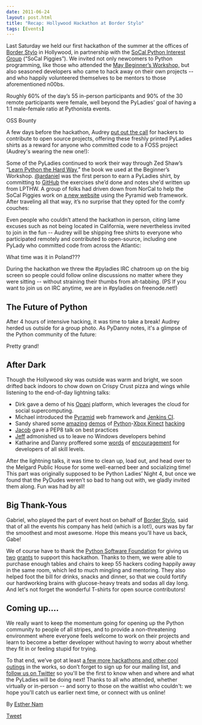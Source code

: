 ```yaml
---
date: 2011-06-24
layout: post.html
title: "Recap: Hollywood Hackathon at Border Stylo"
tags: [Events]
---
```


Last Saturday we held our first hackathon of the summer at the offices of [Border Stylo](http://borderstylo.com) in Hollywood, in partnership with the [SoCal Python Interest Group](http://socal-piggies.org) (“SoCal Piggies”). We invited not only newcomers to Python programming, like those who attended the [May Beginner’s Workshop,](static/blog/3_intro-to-python-workshop-recap.html) but also seasoned developers who came to hack away on their own projects -- and who happily volunteered themselves to be mentors to those aforementioned n00bs.

Roughly 60% of the day’s 55 in-person participants and 90% of the 30 remote participants were female, well beyond the PyLadies’ goal of having a 1:1 male-female ratio at Pythonista events.

OSS Bounty

A few days before the hackathon, Audrey [put out the call](https://twitter.com/#%21/pyladies/status/81081811853258752) for hackers to contribute to open source projects, offering these freshly printed PyLadies shirts as a reward for anyone who committed code to a FOSS project (Audrey's wearing the new one!):

Some of the PyLadies continued to work their way through Zed Shaw’s “[Learn Python the Hard Way,](http://learnpythonthehardway.org/)” the book we used at the Beginner’s Workshop. [@ardaniel](https://twitter.com/#%21/ardaniel/status/82242329506881536) was the first person to earn a PyLadies shirt, by committing to [GitHub](http://github.com) the exercises she’d done and notes she'd written up from LPTHW. A group of folks had driven down from NorCal to help the SoCal Piggies work on [a new website](https://github.com/lapython/pythonla) using the Pyramid web framework. After traveling all that way, it’s no surprise that they opted for the comfy couches:

Even people who couldn’t attend the hackathon in person, citing lame excuses such as not being located in California, were nevertheless invited to join in the fun -- Audrey will be shipping free shirts to everyone who participated remotely and contributed to open-source, including one PyLady who committed code from across the Atlantic:

What time was it in Poland???

During the hackathon we threw the \#pyladies IRC chatroom up on the big screen so people could follow online discussions no matter where they were sitting -- without straining their thumbs from alt-tabbing. (PS If you want to join us on IRC anytime, we are in \#pyladies on freenode.net!)

The Future of Python
--------------------

After 4 hours of intensive hacking, it was time to take a break! Audrey herded us outside for a group photo. As PyDanny notes, it's a glimpse of the Python community of the future:

Pretty grand!

After Dark
----------

Though the Hollywood sky was outside was warm and bright, we soon drifted back indoors to chow down on Crispy Crust pizza and wings while listening to the end-of-day lightning talks:

-   Dirk gave a demo of his [Opani](http://opani.com) platform, which leverages the cloud for social supercomputing.
-   Michael introduced the [Pyramid](http://docs.pylonsproject.org/projects/pyramid/dev/) web framework and [Jenkins CI](http://jenkins-ci.org/).
-   Sandy shared some [amazing](http://www.youtube.com/watch?v=Kg0Rvj-Seto) [demos](http://www.youtube.com/watch?v=WDqYWsl39Ro) of [Python](http://openkinect.org/wiki/Python_Wrapper)-[Xbox Kinect](http://en.wikipedia.org/wiki/Kinect) [hacking](http://www.youtube.com/watch?v=PYq9gkdpiS8)
-   [Jacob](https://twitter.com/jacobburch) gave a PEP8 talk on best practices
-   [Jeff](https://twitter.com/#%21/jeffschenck) admonished us to leave no Windows developers behind
-   Katharine and Danny proffered some [words](http://kjamistan.tumblr.com/post/6675268237/on-becoming-a-fabulous-pythonista)
    of [encouragement](http://www.slideshare.net/pydanny/confessions-of-a-joe-developer) for developers of all skill levels.

After the lightning talks, it was time to clean up, load out, and head over to the Melgard Public House for some well-earned beer and socializing time! This part was originally supposed to be Python Ladies’ Night 4, but once we found that the PyDudes weren’t so bad to hang out with, we gladly invited them along. Fun was had by all!

Big Thank-Yous
--------------

Gabriel, who played the part of event host on behalf of [Border Stylo](http://www.borderstylo.com), said that of all the events his company has held (which is a lot!), ours was by far the smoothest and most awesome. Hope this means you’ll have us back, Gabe!

We of course have to thank the [Python Software Foundation](http://www.python.org/psf/) for giving us [two](static/blog/thank-you-python-software-foundation) [grants](http://pythonsprints.com) to support this hackathon. Thanks to them, we were able to purchase enough tables and chairs to keep 55 hackers coding happily away in the same room, which led to much mingling and mentoring. They also helped foot the bill for drinks, snacks and dinner, so that we could fortify our hardworking brains with glucose-heavy treats and sodas all day long. And let's not forget the wonderful T-shirts for open source contributors!

Coming up....
-------------

We really want to keep the momentum going for opening up the Python community to people of all stripes, and to provide a non-threatening environment where everyone feels welcome to work on their projects and learn to become a better developer without having to worry about whether they fit in or feeling stupid for trying.

To that end, we’ve got at least [a few more hackathons and other cool outings](static/events) in the works, so don’t forget to sign up for our mailing list, and [follow us on Twitter](https://twitter.com/pyladies) so you'll be the first to know when and where and what the PyLadies will be doing next! Thanks to all who attended, whether virtually or in-person -- and sorry to those on the waitlist who couldn't: we hope you'll catch us earlier next time, or connect with us online!

By [Esther Nam](https://twitter.com/estherbester "Estherbester | Twitter")

[Tweet](https://twitter.com/share)